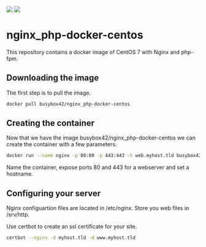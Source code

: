 [![](https://images.microbadger.com/badges/image/busybox42/nginx_php-docker-centos.svg)](https://microbadger.com/images/busybox42/nginx_php-docker-centos "Get your own image badge on microbadger.com")
[![](https://images.microbadger.com/badges/version/busybox42/nginx_php-docker-centos.svg)](https://microbadger.com/images/busybox42/nginx_php-docker-centos "Get your own version badge on microbadger.com")
# nginx_php-docker-centos
This repository contains a docker image of CentOS 7 with Nginx and php-fpm.

## Downloading the image
The first step is to pull the image.
```bash
docker pull busybox42/nginx_php-docker-centos
```

## Creating the container
Now that we have the image busybox42/nginx_php-docker-centos we can create the container with a few parameters.
```bash
docker run --name nginx -p 80:80 -p 443:443 -h web.myhost.tld busybox42/nginx_php-docker-centos
```
Name the container, expose ports 80 and 443 for a webserver and set a hostname.

## Configuring your server
Nginx configuartion files are located in /etc/nginx.
Store you web files in /srv/http.

Use certbot to create an ssl certificate for your site.
```bash
certbot --nginx -d myhost.tld -d www.myhost.tld
```

